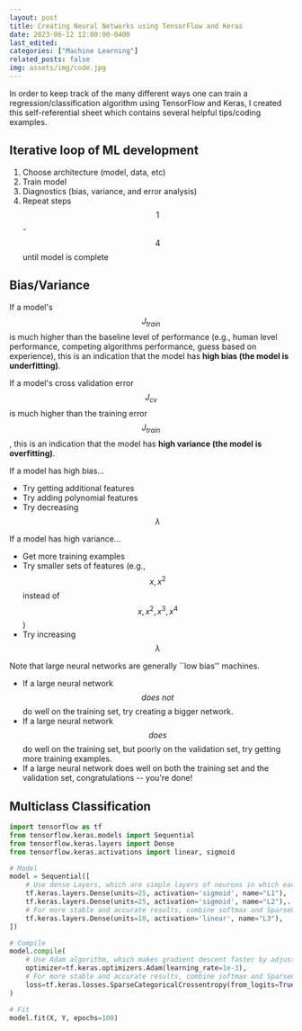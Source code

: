 ```yaml
---
layout: post
title: Creating Neural Networks using TensorFlow and Keras 
date: 2023-06-12 12:00:00-0400
last_edited:
categories: ["Machine Learning"]
related_posts: false
img: assets/img/code.jpg
---
```


In order to keep track of the many different ways one can train a regression/classification algorithm using TensorFlow and Keras, I created this self-referential sheet which contains several helpful tips/coding examples.

## Iterative loop of ML development
1. Choose architecture (model, data, etc)
2. Train model
3. Diagnostics (bias, variance, and error analysis)
4. Repeat steps $$1$$-$$4$$ until model is complete


## Bias/Variance
If a model's $$J_{train}$$ is much higher than the baseline level of performance (e.g., human level performance, competing algorithms performance, guess based on experience), this is an indication that the model has **high bias (the model is underfitting)**. 

If a model's cross validation error $$J_{cv}$$ is much higher than the training error $$J_{train}$$, this is an indication that the model has **high variance (the model is overfitting)**. 

If a model has high bias...
- Try getting additional features
- Try adding polynomial features
- Try decreasing $$\lambda$$

If a model has high variance...
- Get more training examples
- Try smaller sets of features (e.g., $$x, x^{2}$$ instead of $$x, x^{2}, x^{3}, x^{4}$$)
- Try increasing $$\lambda$$

Note that large neural networks are generally ``low bias'' machines. 
- If a large neural network $$\textit{does not}$$ do well on the training set, try creating a bigger network. 
- If a large neural network $$\textit{does}$$ do well on the training set, but poorly on the validation set, try getting more training examples. 
- If a large neural network does well on both the training set and the validation set, congratulations -- you're done! 


## Multiclass Classification 
```python
import tensorflow as tf
from tensorflow.keras.models import Sequential
from tensorflow.keras.layers import Dense
from tensorflow.keras.activations import linear, sigmoid

# Model
model = Sequential([
    # Use dense Layers, which are simple layers of neurons in which each neuron receives input from all the neurons of the previous layer.
    tf.keras.layers.Dense(units=25, activation='sigmoid', name="L1"),
    tf.keras.layers.Dense(units=25, activation='sigmoid', name="L2"),.
    # For more stable and accurate results, combine softmax and SparseCategoricalCrossentropy loss function
    tf.keras.layers.Dense(units=10, activation='linear', name="L3"),
])

# Compile
model.compile(
    # Use Adam algorithm, which makes gradient descent faster by adjusting the learning rate automatically
    optimizer=tf.keras.optimizers.Adam(learning_rate=1e-3),
    # For more stable and accurate results, combine softmax and SparseCategoricalCrossentropy loss function
    loss=tf.keras.losses.SparseCategoricalCrossentropy(from_logits=True) 
)

# Fit
model.fit(X, Y, epochs=100)
```




